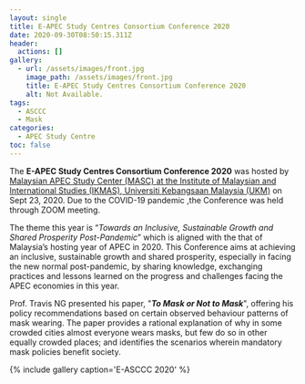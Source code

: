 ```yaml
---
layout: single
title: E-APEC Study Centres Consortium Conference 2020
date: 2020-09-30T08:50:15.311Z
header:
  actions: []
gallery:
  - url: /assets/images/front.jpg
    image_path: /assets/images/front.jpg
    title: E-APEC Study Centres Consortium Conference 2020
    alt: Not Available.
tags:
  - ASCCC
  - Mask
categories:
  - APEC Study Centre
toc: false
---
```

The **E-APEC Study Centres Consortium Conference 2020** was hosted by [Malaysian APEC Study Center (MASC) at the Institute of Malaysian and International Studies (IKMAS), Universiti Kebangsaan Malaysia (UKM)](http://www.ukm.my/ikmas/) on Sept 23, 2020. Due to the COVID-19 pandemic ,the Conference was held through ZOOM meeting. 

The theme this year is “*Towards an Inclusive, Sustainable Growth and Shared Prosperity Post-Pandemic*” which is aligned with the that of Malaysia’s hosting year of APEC in 2020. This Conference aims at achieving an inclusive, sustainable growth and shared prosperity, especially in facing the new normal post-pandemic, by sharing knowledge, exchanging practices and lessons learned on the progress and challenges facing the APEC economies in this year.

Prof. Travis NG presented his paper, "***To Mask or Not to Mask***", offering his policy recommendations based on  certain observed behaviour patterns of mask wearing. The paper provides a rational explanation of why in some crowded cities almost everyone wears masks, but few do so in other equally crowded places; and identifies the scenarios wherein mandatory mask policies benefit society.



{% include gallery caption='E-ASCCC 2020' %}
